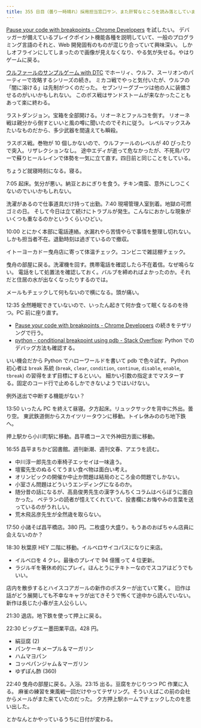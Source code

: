 ```yaml
---
title: 355 日目（曇り一時晴れ）採用担当窓口サン、また肝腎なところを読み落としていまいか
---
```


[Pause your code with breakpoints - Chrome Developers] を試したい。
デバッガーが備えているブレイクポイント機能各種を説明していて、一般のプログラミング言語のそれと、Web 開発固有のものが混じり合っていて興味深い。
しかしオフラインにしてしまったので画像が見えなくなり、やる気が失せる。やはりゲームに戻る。

[ウルファールのサンプルゲーム with DTC][bshf21b] でホーリィ、ウルフ、スーリオンのパーティーで攻略するシリーズの続き。
ミカコ戦でやっと気付いたが、ウルフの「闇に溶ける」は先制がつくのだった。
セブンリーグブーツは他の人に装備させるのがいいかもしれない。
このボス戦はサンドストームが来なかったこともあって楽に終わる。

ラストダンジョン。宝箱を全部開ける。リオーネとファルコを倒す。
リオーネ戦は親分から倒すといいと風の噂に聞いたのでそれに従う。
レベルマックスみたいなものだから、多少武器を間違えても瞬殺。

ラスボス戦。巻物が 10 個しかないので、ウルファールのレベルが 40 ぴったりで突入。リザレクションなし。
途中エディが逝って危なかったが、不死鳥パワーで蘇りヒールレインで体勢を一気に立て直す。四日前と同じことをしている。

ちょうど就寝時刻になる。寝る。

7:05 起床。気分が悪い。納豆とおにぎりを食う。チキン南蛮、意外にしつこくないのでいいかもしれない。

洗濯があるので仕事道具だけ持って出勤。7:40 現場管理人室到着。地獄の可燃ゴミの日。
そして今日は立て続けにトラブルが発生。こんなにおかしな現象がいくつも重なるのかというくらいひどい。

10:00 とにかく本部に電話連絡。水漏れやら苦情やらで事情を整理し切れない。
しかも担当者不在。退勤時刻は過ぎているので撤収。

イトーヨーカドー曳舟店に寄って体温チェック。コンビニで雑誌棚チェック。

曳舟の部屋に戻る。洗濯機を回す。携帯電話を確認したら不在着信。なぜ鳴らない。
電話をして処置法を確認しておく。バルブを締めればよかったのか。それだと住居の水が出なくなったりするのでは。

メールもチェックして何もないので横になる。頭が痛い。

12:35 全然睡眠できていないので、いったん起きて何か食って眠くなるのを待つ。PC 前に座り直す。

* [Pause your code with breakpoints - Chrome Developers] の続きをテザリングで行う。
* [python - conditional breakpoint using pdb - Stack Overflow](https://stackoverflow.com/questions/25275410/conditional-breakpoint-using-pdb):
  Python でのデバッグ方法も確認する。

いい機会だから Python でハローワールドを書いて pdb で色々試す。
Python 初心者は `break` 系統 (`break`, `clear`, `condition`, `continue`, `disable`, `enable`, `tbreak`) の習得をまず目標にするといい。
細かい引数の指定までマスターする。固定のコード行で止めるしかできないようではいけない。

例外送出で中断する機能がない？

13:50 いったん PC を終えて昼寝。夕方起床。リュックサックを背中に外出。曇り空。
東武鉄道側からスカイツリータウンに移動。トイレ休みののち地下鉄へ。

押上駅から小川町駅に移動。昌平橋コースで外神田方面に移動。

16:55 昌平まちかど図書館。週刊新潮、週刊文春、アエラを読む。

* 中川淳一郎先生の車椅子エッセイは一味違う。
* 壇蜜先生のぬるくてうまい食べ物は面白い考え。
* オリンピックの開催か中止か問題は結局のところ金の問題でしかない。
* 小室さん問題はどういうエンディングになるのか。
* 随分昔の話になるが、高島俊男先生の漢字うんちくコラムはべらぼうに面白かった。
  ベテランの読者が憶えてくれていて、投書欄にお悔やみの言葉を送っているのがうれしい。
* 荒木飛呂彦先生が全然歳を取らない。

17:50 小諸そば昌平橋店。380 円。二枚盛り大盛り。もうあのおばちゃん店員に会えないのか？

18:30 秋葉原 HEY 二階に移動。イルベロサイコパスになりに来店。

* イルベロを 4 クレ。最後のプレイで 94 億獲って 4 位更新。
* ラジルギを箸休め的にプレイ。ほんとうにテキトーなのでスコアはどうでもいい。

店内を散歩するとハイスコアガールの新作のポスターが出ていて驚く。
旧作は話がどう展開しても不幸なキャラが出てきそうで怖くて途中から読んでいない。
新作は長じた小春が主人公らしい。

21:30 退店。地下鉄を使って押上に戻る。

22:30 ビッグエー墨田業平店。428 円。

* 絹豆腐 (2)
* パンケーキメープル＆マーガリン
* ハムマヨパン
* コッペパンジャム＆マーガリン
* ゆずぽん酢 (360)

22:40 曳舟の部屋に戻る。入浴。23:15 出る。豆腐をかじりつつ PC 作業に入る。
麻雀の練習を東風戦一回だけやってテザリング。そういえばこの前の会社からメールがまた来ていたのだった。
夕方押上駅ホームでチェックしたのを思い出した。

とかなんとかやっているうちに日付が変わる。

[bshf21b]: https://wodifes.net/game/show/446
[Pause your code with breakpoints - Chrome Developers]: https://developer.chrome.com/docs/devtools/javascript/breakpoints/
